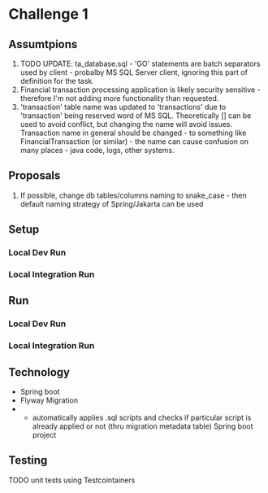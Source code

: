 # Challenge 1
## Assumtpions 
1. TODO UPDATE: ta_database.sql - 'GO' statements are batch separators used by client - probalby MS SQL Server client, ignoring this part of definition for the task. 
2. Financial transaction processing application is likely security sensitive - therefore I'm not adding more functionality than requested.
3. 'transaction' table name was updated to 'transactions' due to 'transaction' being reserved word of MS SQL. Theoretically [] can be used to avoid conflict, but changing the name will avoid issues. Transaction name in general should be changed - to something like FinancialTransaction (or similar) - the name can cause confusion on many places - java code, logs, other systems.
## Proposals
1. If possible, change db tables/columns naming to snake_case - then default naming strategy of Spring/Jakarta can be used 
## Setup
### Local Dev Run
### Local Integration Run
## Run
### Local Dev Run
### Local Integration Run
## Technology
- Spring boot
- Flyway Migration
- - automatically applies .sql scripts and checks if particular script is already applied or not (thru migration metadata table)
Spring boot project
## Testing
TODO unit tests using Testcointainers